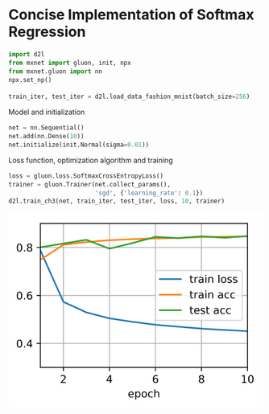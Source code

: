 
# Concise Implementation of Softmax Regression



```python
import d2l
from mxnet import gluon, init, npx
from mxnet.gluon import nn
npx.set_np()

train_iter, test_iter = d2l.load_data_fashion_mnist(batch_size=256)
```

Model and initialization


```python
net = nn.Sequential()
net.add(nn.Dense(10))
net.initialize(init.Normal(sigma=0.01))
```

Loss function, optimization algorithm and training


```python
loss = gluon.loss.SoftmaxCrossEntropyLoss()
trainer = gluon.Trainer(net.collect_params(), 
                        'sgd', {'learning_rate': 0.1})
d2l.train_ch3(net, train_iter, test_iter, loss, 10, trainer)
```


![svg](7-softmax-regression-gluon_files/7-softmax-regression-gluon_5_0.svg)


